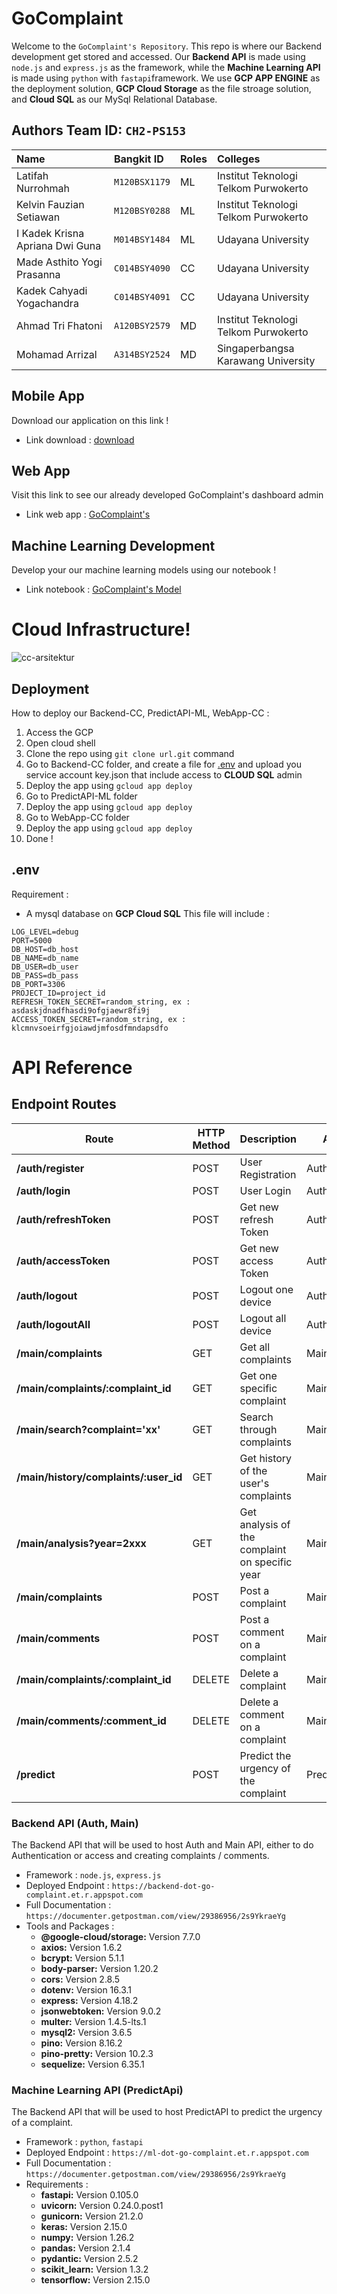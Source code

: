 # GoComplaint

Welcome to the `GoComplaint's Repository`. This repo is where our Backend development get stored and accessed. Our **Backend API** is made using `node.js` and `express.js` as the framework, while the **Machine Learning API** is made using `python` with `fastapi`framework. We use **GCP APP ENGINE** as the deployment solution, **GCP Cloud Storage** as the file stroage solution, and **Cloud SQL** as our MySql Relational Database.

## Authors Team ID: `CH2-PS153`

| Name        | Bangkit ID            | Roles | Colleges |
| :--------------- | :-------------- |:------| :------|
| Latifah Nurrohmah          | `M120BSX1179`           | ML | Institut Teknologi Telkom Purwokerto |
| Kelvin Fauzian Setiawan          | `M120BSY0288`           | ML | Institut Teknologi Telkom Purwokerto |
| I Kadek Krisna Apriana Dwi Guna          | `M014BSY1484`            | ML | Udayana University |
| Made Asthito Yogi Prasanna          | `C014BSY4090`            | CC | Udayana University |
| Kadek Cahyadi Yogachandra          | `C014BSY4091`           | CC | Udayana University |
| Ahmad Tri Fhatoni          | `A120BSY2579`           | MD | Institut Teknologi Telkom Purwokerto |
| Mohamad Arrizal          | `A314BSY2524`           | MD | Singaperbangsa Karawang University |

## Mobile App 
Download our application on this link !
- Link download : [download](https://drive.google.com/drive/folders/18VBuGSA52nctOnStT5Cdjk8XTI9lrhfs?usp=sharing)

## Web App
Visit this link to see our already developed GoComplaint's dashboard admin
- Link web app : [GoComplaint's](http://webapp.go-complaint.et.r.appspot.com/Login/auth)

## Machine Learning Development 
Develop your our machine learning models using our notebook ! 
- Link notebook : [GoComplaint's Model](https://colab.research.google.com/drive/1qTyTpG7_saUSceStpUqC_BVNk7cdF9sG?usp=sharing)

# Cloud Infrastructure!
![cc-arsitektur](https://github.com/GoComplaint/Backend-CC/assets/99982084/00f0ef61-69c4-4b1c-8815-710a3d33b05d)

## Deployment
How to deploy our Backend-CC, PredictAPI-ML, WebApp-CC :
1. Access the GCP
2. Open cloud shell
3. Clone the repo using `git clone url.git` command
4. Go to Backend-CC folder, and create a file for [.env](#.env) and upload you service account key.json that include access to **CLOUD SQL** admin
5. Deploy the app using `gcloud app deploy`
6. Go to PredictAPI-ML folder
7. Deploy the app using `gcloud app deploy`
8. Go to WebApp-CC folder
9. Deploy the app using `gcloud app deploy`
10. Done !

## .env
Requirement : 
- A mysql database on **GCP Cloud SQL**
This file will include : 
```
LOG_LEVEL=debug
PORT=5000 
DB_HOST=db_host
DB_NAME=db_name
DB_USER=db_user
DB_PASS=db_pass
DB_PORT=3306
PROJECT_ID=project_id
REFRESH_TOKEN_SECRET=random_string, ex : asdaskjdnadfhasdi9ofgjaewr8fi9j
ACCESS_TOKEN_SECRET=random_string, ex : klcmnvsoeirfgjoiawdjmfosdfmndapsdfo
```

# API Reference

## Endpoint Routes
| Route                                                    | HTTP Method | Description                                   |   API   | Header Token |
|----------------------------------------------------------|-------------|-----------------------------------------------|---------|--------------|
| **/auth/register** | POST | User Registration | Auth | X |
| **/auth/login** | POST | User Login | Auth | X |
| **/auth/refreshToken** | POST | Get new refresh Token | Auth | X |
| **/auth/accessToken** | POST | Get new access Token | Auth | X |
| **/auth/logout** | POST | Logout one device | Auth | X | 
| **/auth/logoutAll** | POST | Logout all device | Auth | X |
| **/main/complaints** | GET | Get all complaints | Main | X |
| **/main/complaints/:complaint_id** | GET | Get one specific complaint | Main | X |
| **/main/search?complaint='xx'** | GET | Search through complaints | Main | X |
| **/main/history/complaints/:user_id** | GET | Get history of the user's complaints | Main | Y |
| **/main/analysis?year=2xxx** | GET | Get analysis of the complaint on specific year | Main | X |
| **/main/complaints** | POST | Post a complaint | Main | Y |
| **/main/comments** | POST | Post a comment on a complaint | Main | Y |
| **/main/complaints/:complaint_id** | DELETE | Delete a complaint | Main | Y |
| **/main/comments/:comment_id** | DELETE | Delete a comment on a complaint | Main | Y |
| **/predict** | POST | Predict the urgency of the complaint | PredictAPI | X |


### Backend API (Auth, Main)
The Backend API that will be used to host Auth and Main API, either to do Authentication or access and creating complaints / comments.
- Framework : `node.js`, `express.js`
- Deployed Endpoint : `https://backend-dot-go-complaint.et.r.appspot.com`
- Full Documentation : `https://documenter.getpostman.com/view/29386956/2s9YkraeYg`
- Tools and Packages :
  - **@google-cloud/storage:** Version 7.7.0
  - **axios:** Version 1.6.2
  - **bcrypt:** Version 5.1.1
  - **body-parser:** Version 1.20.2
  - **cors:** Version 2.8.5
  - **dotenv:** Version 16.3.1
  - **express:** Version 4.18.2
  - **jsonwebtoken:** Version 9.0.2
  - **multer:** Version 1.4.5-lts.1
  - **mysql2:** Version 3.6.5
  - **pino:** Version 8.16.2
  - **pino-pretty:** Version 10.2.3
  - **sequelize:** Version 6.35.1

### Machine Learning API (PredictApi)
The Backend API that will be used to host PredictAPI to predict the urgency of a complaint.
- Framework : `python`, `fastapi`
- Deployed Endpoint : `https://ml-dot-go-complaint.et.r.appspot.com`
- Full Documentation : `https://documenter.getpostman.com/view/29386956/2s9YkraeYg`
- Requirements :
  - **fastapi:** Version 0.105.0
  - **uvicorn:** Version 0.24.0.post1
  - **gunicorn:** Version 21.2.0
  - **keras:** Version 2.15.0
  - **numpy:** Version 1.26.2
  - **pandas:** Version 2.1.4
  - **pydantic:** Version 2.5.2
  - **scikit_learn:** Version 1.3.2
  - **tensorflow:** Version 2.15.0
